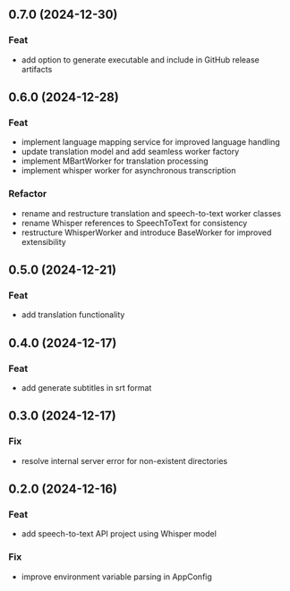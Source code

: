 ## 0.7.0 (2024-12-30)

### Feat

- add option to generate executable and include in GitHub release artifacts

## 0.6.0 (2024-12-28)

### Feat

- implement language mapping service for improved language handling
- update translation model and add seamless worker factory
- implement MBartWorker for translation processing
- implement whisper worker for asynchronous transcription

### Refactor

- rename and restructure translation and speech-to-text worker classes
- rename Whisper references to SpeechToText for consistency
- restructure WhisperWorker and introduce BaseWorker for improved extensibility

## 0.5.0 (2024-12-21)

### Feat

- add translation functionality

## 0.4.0 (2024-12-17)

### Feat

- add generate subtitles in srt format

## 0.3.0 (2024-12-17)

### Fix

- resolve internal server error for non-existent directories

## 0.2.0 (2024-12-16)

### Feat

- add speech-to-text API project using Whisper model

### Fix

- improve environment variable parsing in AppConfig
